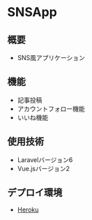 # SNSApp 

## 概要 
- SNS風アプリケーション

## 機能
- 記事投稿
- アカウントフォロー機能
- いいね機能

## 使用技術
- Laravelバージョン6
- Vue.jsバージョン2

## デプロイ環境
- [Heroku](https://okura-snsapp.herokuapp.com/)
